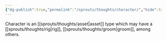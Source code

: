 ```yaml
---
{"dg-publish":true,"permalink":"/sprouts/thoughts/character/","hide":true}
---
```


Character is an [[sprouts/thoughts/asset\|asset]] type which may have a [[sprouts/thoughts/rig\|rig]], [[sprouts/thoughts/groom\|groom]], among others.